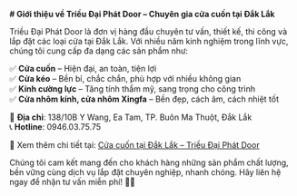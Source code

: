 **# Giới thiệu về Triều Đại Phát Door – Chuyên gia cửa cuốn tại Đắk Lắk**  

Triều Đại Phát Door là đơn vị hàng đầu chuyên tư vấn, thiết kế, thi công và lắp đặt các loại cửa tại Đắk Lắk. Với nhiều năm kinh nghiệm trong lĩnh vực, chúng tôi cung cấp đa dạng các sản phẩm như:  

✅ **Cửa cuốn** – Hiện đại, an toàn, tiện lợi  
✅ **Cửa kéo** – Bền bỉ, chắc chắn, phù hợp với nhiều không gian  
✅ **Kính cường lực** – Tăng tính thẩm mỹ, sang trọng cho công trình  
✅ **Cửa nhôm kính, cửa nhôm Xingfa** – Bền đẹp, cách âm, cách nhiệt tốt  

🔹 **Địa chỉ**: 138/10B Y Wang, Ea Tam, TP. Buôn Ma Thuột, Đắk Lắk  
📞 **Hotline**: 0946.03.75.75  

🔗 Xem thêm chi tiết tại: [Cửa cuốn tại Đắk Lắk – Triều Đại Phát Door](https://trieudaiphat.com/)  

Chúng tôi cam kết mang đến cho khách hàng những sản phẩm chất lượng, bền vững cùng dịch vụ lắp đặt chuyên nghiệp, nhanh chóng. Hãy liên hệ ngay để nhận tư vấn miễn phí! 🚪✨
